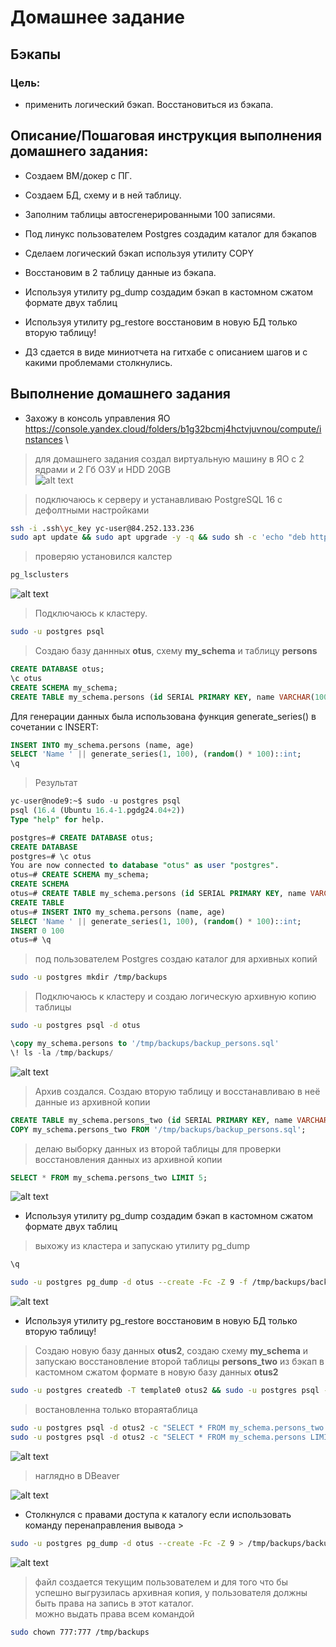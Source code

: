 # Домашнее задание
## Бэкапы

### Цель:
* применить логический бэкап. Восстановиться из бэкапа.

## Описание/Пошаговая инструкция выполнения домашнего задания:
* Создаем ВМ/докер c ПГ.
* Создаем БД, схему и в ней таблицу.
* Заполним таблицы автосгенерированными 100 записями.
* Под линукс пользователем Postgres создадим каталог для бэкапов
* Сделаем логический бэкап используя утилиту COPY
* Восстановим в 2 таблицу данные из бэкапа.
* Используя утилиту pg_dump создадим бэкап в кастомном сжатом формате двух таблиц
* Используя утилиту pg_restore восстановим в новую БД только вторую таблицу!

* ДЗ сдается в виде миниотчета на гитхабе с описанием шагов и с какими проблемами столкнулись.

## Выполнение домашнего задания
* Захожу в консоль управления ЯО https://console.yandex.cloud/folders/b1g32bcmj4hctvjuvnou/compute/instances \
> для домашнего задания создал виртуальную машину в ЯО с 2 ядрами и 2 Гб ОЗУ и HDD 20GB\
![alt text](image.png)

> подключаюсь к серверу и устанавливаю PostgreSQL 16 с дефолтными настройками
```bash
ssh -i .ssh\yc_key yc-user@84.252.133.236
sudo apt update && sudo apt upgrade -y -q && sudo sh -c 'echo "deb http://apt.postgresql.org/pub/repos/apt $(lsb_release -cs)-pgdg main" > /etc/apt/sources.list.d/pgdg.list' && wget --quiet -O - https://www.postgresql.org/media/keys/ACCC4CF8.asc | sudo apt-key add - && sudo apt-get update && sudo apt -y install postgresql-16
```
> проверяю установился калстер
```bash
pg_lsclusters
```
![alt text](image-1.png)
> Подключаюсь к кластеру. 
```bash
sudo -u postgres psql
```
> Создаю базу даннных **otus**, схему **my_schema** и таблицу **persons**
```sql
CREATE DATABASE otus;
\c otus
CREATE SCHEMA my_schema;
CREATE TABLE my_schema.persons (id SERIAL PRIMARY KEY, name VARCHAR(100) NOT NULL, age INT NOT NULL);
```

Для генерации данных была использована функция generate_series() в сочетании с INSERT:

```sql
INSERT INTO my_schema.persons (name, age)
SELECT 'Name ' || generate_series(1, 100), (random() * 100)::int;
\q
```
>Результат
```sql
yc-user@node9:~$ sudo -u postgres psql
psql (16.4 (Ubuntu 16.4-1.pgdg24.04+2))
Type "help" for help.

postgres=# CREATE DATABASE otus;
CREATE DATABASE
postgres=# \c otus
You are now connected to database "otus" as user "postgres".
otus=# CREATE SCHEMA my_schema;
CREATE SCHEMA
otus=# CREATE TABLE my_schema.persons (id SERIAL PRIMARY KEY, name VARCHAR(100) NOT NULL, age INT NOT NULL);
CREATE TABLE
otus=# INSERT INTO my_schema.persons (name, age)
SELECT 'Name ' || generate_series(1, 100), (random() * 100)::int;
INSERT 0 100
otus=# \q
```
> под пользователем Postgres создаю каталог для архивных копий
```bash
sudo -u postgres mkdir /tmp/backups
```
> Подключаюсь к кластеру и создаю логическую архивную копию таблицы
```bash
sudo -u postgres psql -d otus
```
```sql
\copy my_schema.persons to '/tmp/backups/backup_persons.sql'
\! ls -la /tmp/backups/
```
![alt text](image-2.png)

> Архив создался. Создаю вторую таблицу и восстанавливаю в неё данные из архивной копии
```sql
CREATE TABLE my_schema.persons_two (id SERIAL PRIMARY KEY, name VARCHAR(100) NOT NULL, age INT NOT NULL);
COPY my_schema.persons_two FROM '/tmp/backups/backup_persons.sql';
```
> делаю выборку данных из второй таблицы для проверки восстановления данных из архивной копии
```sql
SELECT * FROM my_schema.persons_two LIMIT 5;
```
![alt text](image-3.png)

* Используя утилиту pg_dump создадим бэкап в кастомном сжатом формате двух таблиц
>выхожу из кластера и запускаю утилиту pg_dump
```sql
\q
```
```bash
sudo -u postgres pg_dump -d otus --create -Fc -Z 9 -f /tmp/backups/backup_otus_dump.gz
```
![alt text](image-5.png)

* Используя утилиту pg_restore восстановим в новую БД только вторую таблицу!

> Cоздаю новую базу данных **otus2**, создаю схему **my_schema** и запускаю восстановление второй таблицы **persons_two** из бэкап в кастомном сжатом формате в новую базу данных **otus2**
```bash
sudo -u postgres createdb -T template0 otus2 && sudo -u postgres psql -d otus2 -c "CREATE SCHEMA my_schema;" && sudo -u postgres pg_restore -d otus2 -n my_schema -t persons_two /tmp/backups/backup_otus_dump.gz
```
> востановленна только втораятаблица
```bash
sudo -u postgres psql -d otus2 -c "SELECT * FROM my_schema.persons_two LIMIT 5;"
sudo -u postgres psql -d otus2 -c "SELECT * FROM my_schema.persons LIMIT 5;"
```
![alt text](image-6.png)

> наглядно в DBeaver

![alt text](image-7.png)


* Столкнулся с правами доступа к каталогу если использовать команду перенаправления вывода >
```bash
sudo -u postgres pg_dump -d otus --create -Fc -Z 9 > /tmp/backups/backup_otus_dump_test.gz
```
![alt text](image-8.png)
> файл создается текущим пользователем и для того что бы успешно выгрузилась архивная копия,  у пользователя должны быть права на запись в этот каталог. \
> можно выдать права всем командой
```bash
sudo chown 777:777 /tmp/backups
```